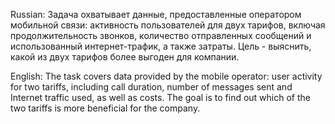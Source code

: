 Russian: Задача охватывает данные, предоставленные оператором мобильной связи: активность пользователей для двух тарифов, включая продолжительность звонков, количество отправленных сообщений и использованный интернет-трафик, а также затраты. Цель - выяснить, какой из двух тарифов более выгоден для компании.

English: The task covers data provided by the mobile operator: user activity for two tariffs, including call duration, number of messages sent and Internet traffic used, as well as costs. The goal is to find out which of the two tariffs is more beneficial for the company.
